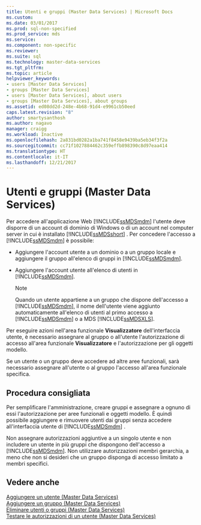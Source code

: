 ```yaml
---
title: Utenti e gruppi (Master Data Services) | Microsoft Docs
ms.custom: 
ms.date: 03/01/2017
ms.prod: sql-non-specified
ms.prod_service: mds
ms.service: 
ms.component: non-specific
ms.reviewer: 
ms.suite: sql
ms.technology: master-data-services
ms.tgt_pltfrm: 
ms.topic: article
helpviewer_keywords:
- users [Master Data Services]
- groups [Master Data Services]
- users [Master Data Services], about users
- groups [Master Data Services], about groups
ms.assetid: ed08dd2d-248e-4b68-91d4-e9961cb50eed
caps.latest.revision: "8"
author: smartysanthosh
ms.author: nagavo
manager: craigg
ms.workload: Inactive
ms.openlocfilehash: 2a831bd0282a1ba741f8458e9439ba5eb34f3f2a
ms.sourcegitcommit: cc71f1027884462c359effb898390c8d97eaa414
ms.translationtype: HT
ms.contentlocale: it-IT
ms.lasthandoff: 12/21/2017
---
```

# <a name="users-and-groups-master-data-services"></a>Utenti e gruppi (Master Data Services)
  Per accedere all'applicazione Web [!INCLUDE[ssMDSmdm](../includes/ssmdsmdm-md.md)] l'utente deve disporre di un account di dominio di Windows o di un account nel computer server in cui è installato [!INCLUDE[ssMDSshort](../includes/ssmdsshort-md.md)] . Per concedere l'accesso a [!INCLUDE[ssMDSmdm](../includes/ssmdsmdm-md.md)] è possibile:  
  
-   Aggiungere l'account utente a un dominio o a un gruppo locale e aggiungere il gruppo all'elenco di gruppi in [!INCLUDE[ssMDSmdm](../includes/ssmdsmdm-md.md)].  
  
-   Aggiungere l'account utente all'elenco di utenti in [!INCLUDE[ssMDSmdm](../includes/ssmdsmdm-md.md)].  
  
    > [!NOTE]  
    >  Quando un utente appartiene a un gruppo che dispone dell'accesso a [!INCLUDE[ssMDSmdm](../includes/ssmdsmdm-md.md)], il nome dell'utente viene aggiunto automaticamente all'elenco di utenti al primo accesso a [!INCLUDE[ssMDSmdm](../includes/ssmdsmdm-md.md)] o a MDS [!INCLUDE[ssMDSXLS](../includes/ssmdsxls-md.md)].  
  
 Per eseguire azioni nell'area funzionale **Visualizzatore** dell'interfaccia utente, è necessario assegnare al gruppo o all'utente l'autorizzazione di accesso all'area funzionale **Visualizzatore** e l'autorizzazione per gli oggetti modello.  
  
 Se un utente o un gruppo deve accedere ad altre aree funzionali, sarà necessario assegnare all'utente o al gruppo l'accesso all'area funzionale specifica.  
  
## <a name="best-practice"></a>Procedura consigliata  
 Per semplificare l'amministrazione, creare gruppi e assegnare a ognuno di essi l'autorizzazione per aree funzionali e oggetti modello. È quindi possibile aggiungere e rimuovere utenti dai gruppi senza accedere all'interfaccia utente di [!INCLUDE[ssMDSmdm](../includes/ssmdsmdm-md.md)] .  
  
 Non assegnare autorizzazioni aggiuntive a un singolo utente e non includere un utente in più gruppi che dispongono dell'accesso a [!INCLUDE[ssMDSmdm](../includes/ssmdsmdm-md.md)]. Non utilizzare autorizzazioni membri gerarchia, a meno che non si desideri che un gruppo disponga di accesso limitato a membri specifici.  
  
## <a name="see-also"></a>Vedere anche  
 [Aggiungere un utente &#40;Master Data Services&#41;](../master-data-services/add-a-user-master-data-services.md)   
 [Aggiungere un gruppo &#40;Master Data Services&#41;](../master-data-services/add-a-group-master-data-services.md)   
 [Eliminare utenti o gruppi &#40;Master Data Services&#41;](../master-data-services/delete-users-or-groups-master-data-services.md)   
 [Testare le autorizzazioni di un utente &#40;Master Data Services&#41;](../master-data-services/test-a-user-s-permissions-master-data-services.md)  
  
  
